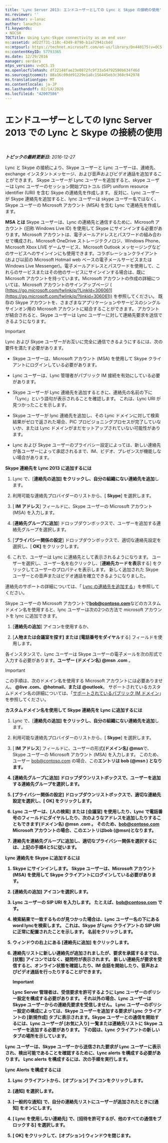 ```yaml
---
title: 'Lync Server 2013: エンドユーザーとしての Lync と Skype の接続の使用'
ms.reviewer: ''
ms.author: v-lanac
author: lanachin
f1.keywords:
- NOCSH
TOCTitle: Using Lync-Skype connectivity as an end user
ms:assetid: ad22f731-118c-4349-8790-b1a72941cbdd
ms:mtpsurl: https://technet.microsoft.com/en-us/library/Dn440175(v=OCS.15)
ms:contentKeyID: 57793365
ms.date: 12/29/2016
manager: serdars
mtps_version: v=OCS.15
ms.openlocfilehash: df22148fae23e0872fc9f33a54792590b634f46d
ms.sourcegitcommit: 88a16c09dd91229e1a8c156445eb3c360c942978
ms.translationtype: MT
ms.contentlocale: ja-JP
ms.lasthandoff: 02/14/2020
ms.locfileid: "42007586"
---
```

<div data-xmlns="http://www.w3.org/1999/xhtml">

<div class="topic" data-xmlns="http://www.w3.org/1999/xhtml" data-msxsl="urn:schemas-microsoft-com:xslt" data-cs="http://msdn.microsoft.com/">

<div data-asp="http://msdn2.microsoft.com/asp">

# <a name="using-lync-skype-connectivity-in-lync-server-2013-as-an-end-user"></a>エンドユーザーとしての lync Server 2013 での Lync と Skype の接続の使用

</div>

<div id="mainSection">

<div id="mainBody">

<span> </span>

_**トピックの最終更新日:** 2016-12-27_

Lync と Skype の接続により、Skype ユーザーと Lync ユーザーは、連絡先、exchange インスタントメッセージ、および音声およびビデオ通話を追加することができます。 Skype ユーザーが Lync ユーザーを追加すると、skype ユーザーは Lync ユーザーのセッション開始プロトコル (SIP) uniform resource identifier (URI) を含む Skype の連絡先を作成します。 反対に、Lync ユーザーが Skype 連絡先を追加すると、lync ユーザーは skype ユーザー名ではなく、Skype ユーザーの Microsoft アカウント (MSA) を含む Lync で連絡先を作成します。

**MSA とは** Skype ユーザーは、Lync の連絡先と通信するために、Microsoft アカウント (旧称 Windows Live ID) を使用して Skype にサインインする必要があります。Microsoft アカウントは、電子メールアドレスとパスワードの組み合わせで構成され、Microsoft OneDrive ストレージテクノロジ、Windows Phone、Microsoft Xbox LIVE ゲームサービス、Microsoft Outlook メッセージングなどのサービスへのサインインにも使用できます。コラボレーションクライアント (および以前の Microsoft Hotmail web ベースの電子メールサービスまたは Windows Live Messenger)。電子メールアドレスとパスワードを使用して、これらのサービスまたはその他のサービスにサインインする場合は、既に Microsoft アカウントを持っています。Microsoft アカウントの作成の詳細については、Microsoft アカウントのサインアップページ ( [https://go.microsoft.com/fwlink/p/?LinkId=306061](https://go.microsoft.com/fwlink/p/?linkid=306061)) を参照してください。 既存の Skype アカウントを、さまざまなアプリケーションやサービスのシングルサインオン用の Microsoft アカウントに結合することができます。 アカウントが結合されると、Skype ユーザーは Lync ユーザーに対して連絡先要求を送信できるようになります。

<div>


> [!IMPORTANT]  
> Lync および Skype ユーザーがお互いに完全に通信できるようにするには、次の要件を満たす必要があります。 
> <UL>
> <LI>
> <P>Skype ユーザーは、Microsoft アカウント (MSA) を使用して Skype クライアントにログインしている必要があります。</P>
> <LI>
> <P>Lync ユーザーは、Lync 管理者がパブリック IM 接続を有効にしている必要があります。</P>
> <LI>
> <P>Skype ユーザーが Lync 連絡先を追加するときに、連絡先の名前の下に「Lync」という語句が表示されることを確認します。 これは、Lync URI が見つかったことを示します。</P>
> <LI>
> <P>Skype ユーザーが lync 連絡先を追加し、その Lync ドメインに対して検索結果がゼロで返された場合、PIC プロビジョニングプロセスが完了していないか、または Lync ドメインがまだセットアップされていない可能性があります。</P>
> <LI>
> <P>Lync および Skype ユーザーのプライバシー設定によっては、新しい連絡先が各ユーザーによって承認されるまで、IM、ビデオ、プレゼンスが機能しない場合があります。</P></LI></UL>



</div>

**Skype 連絡先を Lync 2013 に追加するには**

1.  Lync で、[**連絡先の追加] をクリックし、自分の組織にない連絡先を追加**します。

2.  利用可能な連絡先プロバイダーのリストから、[ **Skype**] を選択します。

3.  [ **IM アドレス**] フィールドに、Skype ユーザーの Microsoft アカウント (MSA) を入力します。

4.  [**連絡先グループに追加**] ドロップダウンボックスで、ユーザーを追加する連絡先グループを選択します。

5.  [**プライバシー関係の設定**] ドロップダウンボックスで、適切な連絡先設定を選択し、[ **OK]** をクリックします。

6.  これで、ユーザーは Lync に連絡先として表示されるようになります。 ユーザーを選択し、ユーザー名を右クリックし、[**連絡先カードを表示**する] をクリックしてユーザーのプロパティを表示します。 新しく追加された Skype ユーザーとの音声またはビデオ通話を確立できるようになりました。

連絡先のサポートの詳細については、「 [Lync の連絡先を追加する](https://support.office.com/article/add-a-contact-ae55b88d-b9af-48da-bffe-7cc720a5059a)」を参照してください。

Skype ユーザーの Microsoft アカウントで<strong>bob@contoso.com</strong>などのカスタムドメイン名を使用すると、lync ユーザーは次の2つの方法で microsoft アカウントを lync に追加できます。

1.  [**連絡先の追加**] アイコンを使用するか、

2.  [**人物または会議室を探す] または [電話番号をダイヤル**する] フィールドを使用します。

各インスタンスで、Lync ユーザーは Skype ユーザーの電子メールを次の形式で入力する必要があります。<strong>ユーザー (ドメイン名) @msn .com</strong> 。

<div>


> [!IMPORTANT]  
> この手順は、次のドメイン名を使用する Microsoft アカウントには必要ありません。 <STRONG>@live .com、@hotmail、または @outlook</STRONG>。 サポートされているカスタムドメイン名の詳細については、「<A href="https://support.microsoft.com/kb/897567">サポートされているパブリック IM ドメイン</A>」を参照してください。



</div>

**カスタムドメイン名を使用して Skype 連絡先を Lync に追加するには**

1.  Lync で、[**連絡先の追加] をクリックし、自分の組織にない連絡先を追加**します。

2.  利用可能な連絡先プロバイダーのリストから、[ **Skype**] を選択します。

3.  [ **IM アドレス**] フィールドに、ユーザーの形式<strong>(ドメイン名) @msn</strong>で、Skype ユーザーの Microsoft アカウント (MSA) を入力します。 このため、ユーザー bob@contoso.com の場合、この<strong>エントリは bob (@msn<strong> ) となります。

4.  [**連絡先グループに追加**] ドロップダウンリストボックスで、ユーザーを追加する連絡先グループを選択します。

5.  [**プライバシー関係の設定**] ドロップダウンリストボックスで、適切な連絡先設定を選択し、[ **OK]** をクリックします。

6.  Lync ユーザーは、[人の検索] または [会議室] を使用したり、Lync で**電話番号の**フィールドにダイヤルしたり、次のようなアドレスを追加したりすることもできます<strong>(ドメイン名) @msn .com</strong> 。 そのため、bob@contoso.com Microsoft アカウントの場合、このエントリは<strong>bob (@msn)</strong>となります。

7.  連絡先を連絡先グループに追加し、適切なプライバシー関係を選択するには、上記の手順4と5に従います。

**Lync 連絡先を Skype に追加するには**

1.  Skype にサインインします。 Skype ユーザーは、Microsoft アカウント (MSA) を使用して Skype クライアントにログインしている必要があります。

2.  [連絡先の追加] アイコンを選択します。

3.  Lync ユーザーの SIP URI を入力します。 たとえば、bob@contoso.com です。

4.  検索結果で一致するものが見つかった場合は、Lync ユーザー名の下にある word **lync**を検索します。 これは、Skype が Lync クライアントの SIP URI に正常に配置されたことを示します。 名前をクリックします。

5.  ウィンドウの右上にある [連絡先に追加] をクリックします。

6.  連絡先リストに新しい連絡先が追加されましたが、要求を承諾するまでは、[状態] アイコンではなく、疑問符が表示されます。 新しい連絡先が要求を受信すると、オンライン状態を確認したり、IM 会話を開始したり、音声およびビデオ通話を行ったりすることができます。
    
    <div>
    

    > [!IMPORTANT]  
    > Lync Server 管理者は、受信要求を許可するように Lync ユーザーのポリシー設定を構成する必要があります。 それ以外の場合、Lync ユーザーは Skype ユーザーからの連絡先要求を受信しません。 Lync ユーザーのポリシー設定の構成によっては、Skype ユーザーを追加する要求が Lync クライアントの [<STRONG>新規作成</STRONG>] タブに表示されます。Skype ユーザーとの通信を開始するには、Lync ユーザーが [お気に入り] 一覧または連絡先リストに Skype ユーザーを追加する必要があります。 下の図は、Lync クライアントの<STRONG>新しい</STRONG>タブの場所を示しています。

    
    </div>

Lync ユーザーは、Skype ユーザーから送信された要求が Lync ユーザーに表示され、検出可能であることを確認するために、Lync alerts を構成する必要があります。 Lync alerts を構成するには、次の手順を実行します。

**Lync Alerts を構成するには**

1.  Lync クライアントから、[**オプション**] アイコンをクリックします。

2.  [**通知**] を選択します。

3.  [**一般的な通知**] で、自分の**連絡先リストにユーザーが追加されたときに**[通知] をオンにします。

4.  [ **Lync を使用しない連絡先**] で、[**招待を許可するが、他のすべての通信をブロックする**] を選択します。

5.  [ **OK]** をクリックして、[オプション] ウィンドウを閉じます。

</div>

<span> </span>

</div>

</div>

</div>

